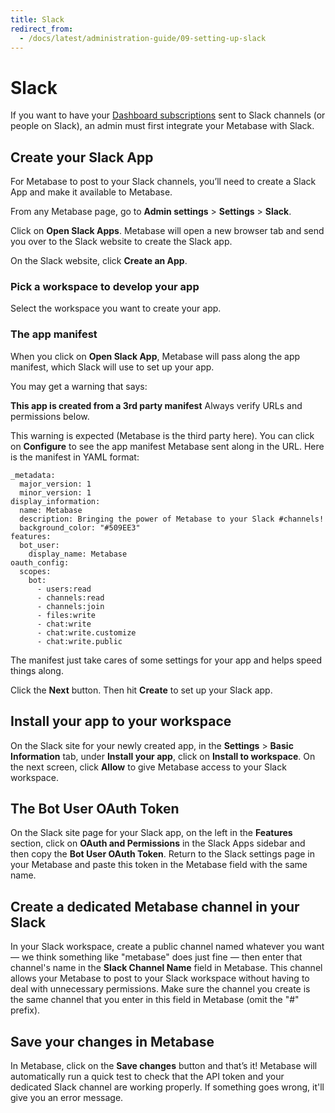 ```yaml
---
title: Slack
redirect_from:
  - /docs/latest/administration-guide/09-setting-up-slack
---
```


# Slack

If you want to have your [Dashboard subscriptions][dashboard-subscriptions] sent to Slack channels (or people on Slack), an admin must first integrate your Metabase with Slack.

## Create your Slack App

For Metabase to post to your Slack channels, you’ll need to create a Slack App and make it available to Metabase.

From any Metabase page, go to **Admin settings** > **Settings** > **Slack**.

Click on **Open Slack Apps**. Metabase will open a new browser tab and send you over to the Slack website to create the Slack app.

On the Slack website, click **Create an App**.

### Pick a workspace to develop your app

Select the workspace you want to create your app.

### The app manifest

When you click on **Open Slack App**, Metabase will pass along the app manifest, which Slack will use to set up your app.

You may get a warning that says:

**This app is created from a 3rd party manifest** Always verify URLs and permissions below.

This warning is expected (Metabase is the third party here). You can click on **Configure** to see the app manifest Metabase sent along in the URL. Here is the manifest in YAML format:

```
_metadata:
  major_version: 1
  minor_version: 1
display_information:
  name: Metabase
  description: Bringing the power of Metabase to your Slack #channels!
  background_color: "#509EE3"
features:
  bot_user:
    display_name: Metabase
oauth_config:
  scopes:
    bot:
      - users:read
      - channels:read
      - channels:join
      - files:write
      - chat:write
      - chat:write.customize
      - chat:write.public
```

The manifest just take cares of some settings for your app and helps speed things along.

Click the **Next** button. Then hit **Create** to set up your Slack app.

## Install your app to your workspace

On the Slack site for your newly created app, in the **Settings** > **Basic Information** tab, under **Install your app**, click on **Install to workspace**. On the next screen, click **Allow** to give Metabase access to your Slack workspace.

## The Bot User OAuth Token

On the Slack site page for your Slack app, on the left in the **Features** section, click on **OAuth and Permissions** in the Slack Apps sidebar and then copy the **Bot User OAuth Token**. Return to the Slack settings page in your Metabase and paste this token in the Metabase field with the same name.

## Create a dedicated Metabase channel in your Slack

In your Slack workspace, create a public channel named whatever you want — we think something like "metabase" does just fine — then enter that channel's name in the **Slack Channel Name** field in Metabase. This channel allows your Metabase to post to your Slack workspace without having to deal with unnecessary permissions. Make sure the channel you create is the same channel that you enter in this field in Metabase (omit the "#" prefix).

## Save your changes in Metabase

In Metabase, click on the **Save changes** button and that’s it! Metabase will automatically run a quick test to check that the API token and your dedicated Slack channel are working properly. If something goes wrong, it'll give you an error message.

[dashboard-subscriptions]: ../dashboards/subscriptions.md
